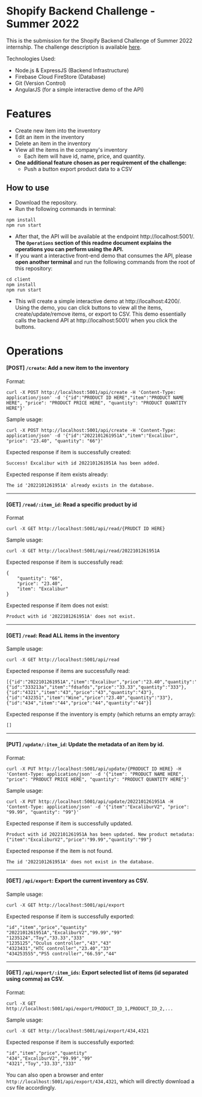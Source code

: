 # Shopify Backend Challenge - Summer 2022

This is the submission for the Shopify Backend Challenge of Summer 2022 internship. The challenge description is available [here](https://docs.google.com/document/d/1z9LZ_kZBUbg-O2MhZVVSqTmvDko5IJWHtuFmIu_Xg1A/edit).

Technologies Used:
- Node.js & ExpressJS (Backend Infrastructure)
- Firebase Cloud FireStore (Database)
- Git (Version Control)
- AngularJS (for a simple interactive demo of the API)

# Features

- Create new item into the inventory
- Edit an item in the inventory
- Delete an item in the inventory
- View all the items in the company's inventory
    - Each item will have id, name, price, and quantity.
- **One additional feature chosen as per requirement of the challenge:**
    - Push a button export product data to a CSV 
    
## How to use


- Download the repository.
- Run the following commands in terminal:
```
npm install
npm run start
```
- After that, the API will be available at the endpoint http://localhost:5001/. **The `Operations` section of this readme document explains the operations you can perform using the API.**
- If you want a interactive front-end demo that consumes the API, please **open another terminal** and run the following commands from the root of this repository:
```
cd client
npm install
npm run start
```
- This will create a simple interactive demo at http://localhost:4200/. Using the demo, you can click buttons to view all the items, create/update/remove items, or export to CSV. This demo essentially calls the backend API at http://localhost:5001/ when you click the buttons.

# Operations

#### [POST] `/create`: Add a new item to the inventory
Format: 
```
curl -X POST http://localhost:5001/api/create -H 'Content-Type: application/json' -d '{"id":"PRODUCT ID HERE","item":"PRODUCT NAME HERE", "price": "PRODUCT PRICE HERE", "quantity": "PRODUCT QUANTITY HERE"}'
```
Sample usage:
  ```
curl -X POST http://localhost:5001/api/create -H 'Content-Type: application/json' -d '{"id":"2022101261951A","item":"Excalibur", "price": "23.40", "quantity": "66"}'
  ```
Expected response if item is successfully created:
```
Success! Excalibur with id 2022101261951A has been added.
```
Expected response if item exists already:
```
The id '2022101261951A' already exists in the database.
```
----------------------------
#### [GET] `/read/:item_id`: Read a specific product by id
Format
  ```
curl -X GET http://localhost:5001/api/read/{PRUDCT ID HERE}
  ```
Sample usage:
  ```
curl -X GET http://localhost:5001/api/read/2022101261951A
  ```
Expected response if item is successfully read:
```
{
    "quantity": "66",
    "price": "23.40",
    "item": "Excalibur"
}
```
Expected response if item does not exist:
```
Product with id '2022101261951A' does not exist.
```
----------------------------
#### [GET] `/read`: Read ALL items in the inventory
Sample usage:
  ```
curl -X GET http://localhost:5001/api/read
  ```
Expected response if items are successfully read:
```
[{"id":"2022101261951A","item":"Excalibur","price":"23.40","quantity":"66"},{"id":"333213a","item":"fdsafds","price":"33.33","quantity":"333"},{"id":"4321","item":"43","price":"43","quantity":"43"},{"id":"432351","item":"Wine","price":"23.40","quantity":"33"},{"id":"434","item":"44","price":"44","quantity":"44"}]
```
Expected response if the inventory is empty (which returns an empty array):
```
[]
```
----------------------------
#### [PUT] `/update/:item_id`: Update the metadata of an item by id.
Format:
  ```
curl -X PUT http://localhost:5001/api/update/{PRODUCT ID HERE} -H 'Content-Type: application/json' -d '{"item": "PRODUCT NAME HERE", "price": "PRODUCT PRICE HERE", "quantity": "PRODUCT QUANTITY HERE"}'
  ```
Sample usage:
  ```
curl -X PUT http://localhost:5001/api/update/2022101261951A -H 'Content-Type: application/json' -d '{"item":"ExcaliburV2", "price": "99.99", "quantity": "99"}'
  ```
Expected response if item is successfully updated.
```
Product with id 2022101261951A has been updated. New product metadata: {"item":"ExcaliburV2","price":"99.99","quantity":"99"}
```
Expected response if the item is not found.
```
The id '2022101261951A' does not exist in the database.
```
----------------------------
#### [GET] `/api/export`: Export the current inventory as CSV.
Sample usage:
  ```
curl -X GET http://localhost:5001/api/export
  ```

Expected response if item is successfully exported:
  ```
  "id","item","price","quantity"
"2022101261951A","ExcaliburV2","99.99","99"
"1235124","Toy","33.33","333"
"1235125","Oculus controller","43","43"
"4323431","HTC controller","23.40","33"
"434253555","PS5 controller","66.59","44"
  ```

----------------------------
#### [GET] `/api/export/:item_ids`: Export selected list of items (id separated using comma) as CSV.
Format:
  ```
curl -X GET http://localhost:5001/api/export/PRODUCT_ID_1,PRODUCT_ID_2,...
  ```
Sample usage:
  ```
curl -X GET http://localhost:5001/api/export/434,4321
  ```

Expected response if item is successfully exported:
  ```
  "id","item","price","quantity"
"434","ExcaliburV2","99.99","99"
"4321","Toy","33.33","333"
  ```

You can also open a browser and enter `http://localhost:5001/api/export/434,4321`, which will directly download a csv file accordingly.